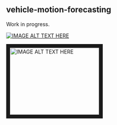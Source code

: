 ## vehicle-motion-forecasting
Work in progress.

[![IMAGE ALT TEXT HERE](https://img.youtube.com/vi/8MsNonekdGo&t=1s/0.jpg)](https://www.youtube.com/watch?v=8MsNonekdGo&t=1s)

<a href="https://www.youtube.com/watch?v=8MsNonekdGo&t=1s" target="_blank">
  <img src="https://img.youtube.com/vi/8MsNonekdGo&t=1s/0.jpg" alt="IMAGE ALT TEXT HERE" width="240" height="180" border="10" />
</a>
